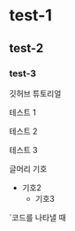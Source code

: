 # test-1
## test-2
### test-3


깃허브 튜토리얼

테스트 1

테스트 2

테스트 3

글머리 기호 
- 기호2
  - 기호3
  
`코드를 나타낼 때 
